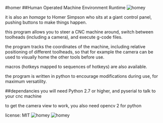 #homer
##Human Operated Machine Environment Runtime
![homey](https://raw.github.com/jerkey/homer/master/spinningdesk.gif)

it is also an *homage* to Homer Simpson who sits at a giant control panel, pushing buttons to make things happen.

this program allows you to steer a CNC machine around, switch between toolheads (including a camera), and execute g-code files.

the program tracks the coordinates of the machine, including relative positioning of different toolheads, so that for example the camera can be used to visually home the other tools before use.

macros (hotkeys mapped to sequences of hotkeys) are also available.

the program is written in python to encourage modifications during use, for maximum versatility.

##dependancies
you will need Python 2.7 or higher, and pyserial to talk to your cnc machine

to get the camera view to work, you also need opencv 2 for python

license:  MIT
![homey](https://raw.github.com/jerkey/homer/master/screenshot.png)
![homey](https://raw.github.com/jerkey/homer/master/screenshot-cam.png)
